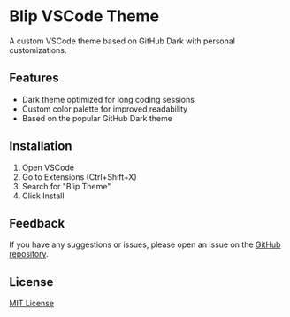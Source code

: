 # Blip VSCode Theme

A custom VSCode theme based on GitHub Dark with personal customizations.

## Features

- Dark theme optimized for long coding sessions
- Custom color palette for improved readability
- Based on the popular GitHub Dark theme

## Installation

1. Open VSCode
2. Go to Extensions (Ctrl+Shift+X)
3. Search for "Blip Theme"
4. Click Install

## Feedback

If you have any suggestions or issues, please open an issue on the [GitHub repository](your-repo-url-here).

## License

[MIT License](LICENSE)